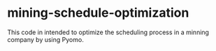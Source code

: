 # mining-schedule-optimization
This code in intended to optimize the scheduling process in a minning company by using Pyomo.
